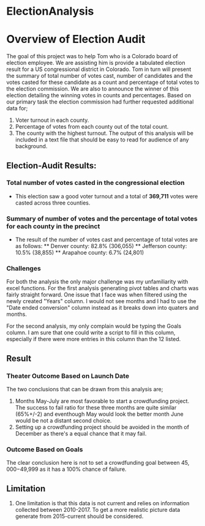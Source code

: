 # ElectionAnalysis
# Overview of Election Audit

The goal of this project was to help Tom who is a Colorado board of election employee. We are assisting him is provide a tabulated election result for a US congressional district in Colorado. Tom in turn will present the summary of total number of votes cast, number of candidates and the votes casted for these candidate as a count and percentage of total votes to the election commission. We are also to announce the winner of this election detailing the winning votes in counts and percentages. 
  Based on our primary task the election commission had further requested additional data for;
  1. Voter turnout in each county.
  2. Percentage of votes from each county out of the total count. 
  3. The county with the highest turnout.
The output of this analysis will be included in a text file that should be easy to read for audience of any background.

## Election-Audit Results:
### Total number of votes casted in the congressional election
  * This election saw a good voter turnout and a total of **369,711** votes were casted across three counties. 

### Summary of number of votes and the percentage of total votes for each county in the precinct
  * The result of the number of votes cast and percentage of total votes are as follows:
  ** Denver county: 82.8% (306,055)
  ** Jefferson county: 10.5% (38,855)
  ** Arapahoe county: 6.7% (24,801)



### Challenges

For both the analysis the only major challenge was my unfamiliarity with excel functions. For the first analysis generating pivot tables and charts was fairly straight forward. One issue that I face was when filtered using the newly created "Years" column. I would not see months and I had to use the "Date ended conversion" column instead as it breaks down into quaters and months.

For the second analysis, my only complain would be typing the Goals column. I am sure that one could write a script to fill in this column, especially if there were more entries in this column than the 12 listed.

## Result

### Theater Outcome Based on Launch Date

The two conclusions that can be drawn from this analysis are;
1. Months May-July are most favorable to start a crowdfunding project. The success to fail ratio for these three months are quite similar (65%+/-2) and eventhough May would look the better month June would be not a distant second choice.
2. Setting up a crowdfunding project should be avoided in the month of December as there's a equal chance that it may fail. 

### Outcome Based on Goals

The clear conclusion here is not to set a crowdfunding goal between $45,000-$49,999 as it has a 100% chance of failure. 

## Limitation

1. One limitation is that this data is not current and relies on information collected between 2010-2017. To get a more realistic picture data generate from 2015-current should be considered.
